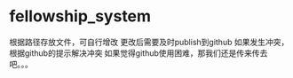 # fellowship_system
根据路径存放文件，可自行增改
更改后需要及时publish到github
如果发生冲突，根据github的提示解决冲突
如果觉得github使用困难，那我们还是传来传去吧。。。